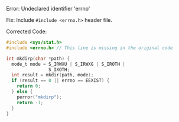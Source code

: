 Error: Undeclared identifier 'errno'

Fix: Include `#include <errno.h>` header file.

Corrected Code:

```c
#include <sys/stat.h>
#include <errno.h> // This line is missing in the original code

int mkdirp(char *path) {
  mode_t mode = S_IRWXU | S_IRWXG | S_IROTH |
                S_IXOTH; 
  int result = mkdir(path, mode);
  if (result == 0 || errno == EEXIST) {
    return 0;
  } else {
    perror("mkdirp");
    return -1;
  }
}
```

